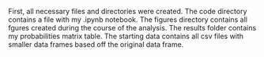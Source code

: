 First, all necessary files and directories were created. The code directory contains a file with my .ipynb notebook. The figures directory contains all fgures created during the course of the analysis. The results folder contains my probabilities matrix table. The starting data contains all csv files with smaller data frames based off the original data frame. 
